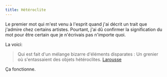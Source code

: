 ```yaml
---
title: Hétéroclite
---
```


Le premier mot qui m'est venu à l'esprit quand j'ai décrit un trait que j'admire chez certains artistes. Pourtant, j'ai dû confirmer la signification du mot pour être certain que je n'écrivais pas n'importe quoi. 

La voici:

>Qui est fait d'un mélange bizarre d'éléments disparates : Un grenier où s'entassaient des objets hétéroclites.
>[Larousse](https://www.larousse.fr/dictionnaires/francais/h%C3%A9t%C3%A9roclite/39764)

Ça fonctionne.
